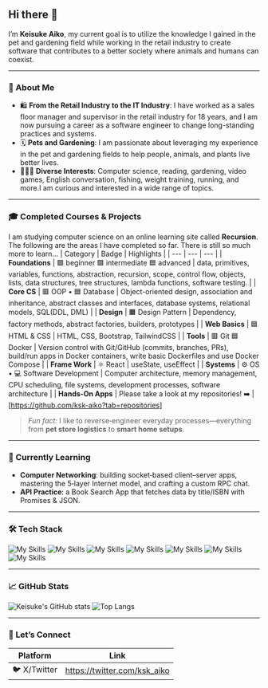 
## Hi there 👋

I’m **Keisuke Aiko**, my current goal is to utilize the knowledge I gained in the pet and gardening field while working in the retail industry to create software that contributes to a better society where animals and humans can coexist.

---

### 🚀 About Me
- 🛍️ **From the Retail Industry to the IT Industry**: I have worked as a sales floor manager and supervisor in the retail industry for 18 years, and I am now pursuing a career as a software engineer to change long-standing practices and systems.
- 🗓️ **Pets and Gardening**: I am passionate about leveraging my experience in the pet and gardening fields to help people, animals, and plants live better lives. 
- 👨‍👧‍👦 **Diverse Interests**: Computer science, reading, gardening, video games, English conversation, fishing, weight training, running, and more.I am curious and interested in a wide range of topics.

---

### 🎓 Completed Courses & Projects
I am studying computer science on an online learning site called **Recursion**. The following are the areas I have completed so far. There is still so much more to learn...
| Category | Badge | Highlights |
| --- | --- | --- |
| **Foundations** | 🟪 beginner 🟩 intermediate 🟦 advanced | data, primitives, variables, functions, abstraction, recursion, scope, control flow, objects, lists, data structures, tree structures, lambda functions, software testing. |
| **Core CS** | 🟥 OOP • 🟦 Database | Object-oriented design, association and inheritance, abstract classes and interfaces, database systems, relational models, SQL(DDL, DML) |
| **Design** | 🟧 Design Pattern | Dependency, factory methods, abstract factories, builders, prototypes |
| **Web Basics** | 🟦 HTML & CSS | HTML, CSS, Bootstrap, TailwindCSS |
| **Tools** | 🟥 Git 🟦 Docker | Version control with Git/GitHub (commits, branches, PRs), build/run apps in Docker containers, write basic Dockerfiles and use Docker Compose |
| **Frame Work** | ⚛️ React | useState, useEffect |
| **Systems** | ⚙️ OS • 💻 Software Development | Computer architecture, memory management, CPU scheduling, file systems, development processes, software architecture |
| **Hands‑On Apps** | Please take a look at my repositories! ➡️  | [https://github.com/ksk-aiko?tab=repositories]

> *Fun fact:* I like to reverse‑engineer everyday processes—everything from **pet store logistics** to **smart home setups**.

---

### 🌱 Currently Learning
- **Computer Networking**: building socket‑based client–server apps, mastering the 5‑layer Internet model, and crafting a custom RPC chat.
- **API Practice**: a Book Search App that fetches data by title/ISBN with Promises & JSON.

---

### 🛠️ Tech Stack
![My Skills](https://img.shields.io/badge/Code-JavaScript-informational?style=flat&logo=javascript)
![My Skills](https://img.shields.io/badge/Code-TypeScript-informational?style=flat&logo=typescript)
![My Skills](https://img.shields.io/badge/Frontend-React-informational?style=flat&logo=react)
![My Skills](https://img.shields.io/badge/Styles-CSS3-informational?style=flat&logo=css3)
![My Skills](https://img.shields.io/badge/Backend-Node.js-informational?style=flat&logo=node.js)
![My Skills](https://img.shields.io/badge/Database-PostgreSQL-informational?style=flat&logo=postgresql)
![My Skills](https://img.shields.io/badge/Tools-Git-informational?style=flat&logo=git)

---

### 📈 GitHub Stats
![Keisuke's GitHub stats](https://github-readme-stats.vercel.app/api?username=ksk-aiko&show_icons=true&hide_border=true)
![Top Langs](https://github-readme-stats.vercel.app/api/top-langs/?username=ksk-aiko&layout=compact&hide_border=true)

---

### 🤝 Let’s Connect
| Platform | Link |
| --- | --- |
| 🐦 X/Twitter | https://twitter.com/ksk_aiko |

<!--
**ksk-aiko/ksk-aiko** is a ✨ _special_ ✨ repository because its `README.md` (this file) appears on your GitHub profile.

Here are some ideas to get you started:

- 🔭 I’m currently working on ...
- 🌱 I’m currently learning ...
- 👯 I’m looking to collaborate on ...
- 🤔 I’m looking for help with ...
- 💬 Ask me about ...
- 📫 How to reach me: ...
- 😄 Pronouns: ...
- ⚡ Fun fact: ...
-->
